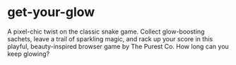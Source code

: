 # get-your-glow
A pixel-chic twist on the classic snake game. Collect glow-boosting sachets, leave a trail of sparkling magic, and rack up your score in this playful, beauty-inspired browser game by The Purest Co. How long can you keep glowing?
